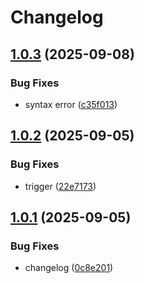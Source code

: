 # Changelog

## [1.0.3](https://github.com/mathisDlmr/fff/compare/padoa-tools/github-runner-ci-migrate-v1.0.2...padoa-tools/github-runner-ci-migrate-v1.0.3) (2025-09-08)


### Bug Fixes

* syntax error ([c35f013](https://github.com/mathisDlmr/fff/commit/c35f013dbc6834c031a8ec390e493ad929e4492e))

## [1.0.2](https://github.com/mathisDlmr/fff/compare/padoa-tools/github-runner-ci-migrate-v1.0.1...padoa-tools/github-runner-ci-migrate-v1.0.2) (2025-09-05)


### Bug Fixes

* trigger ([22e7173](https://github.com/mathisDlmr/fff/commit/22e717338dff226cf75f5a5c89c0f83767f38b50))

## [1.0.1](https://github.com/mathisDlmr/fff/compare/padoa-tools/github-runner-ci-migrate-v1.0.0...padoa-tools/github-runner-ci-migrate-v1.0.1) (2025-09-05)


### Bug Fixes

* changelog ([0c8e201](https://github.com/mathisDlmr/fff/commit/0c8e20164f15a82a20d0fd37a2b7def89b573c04))
